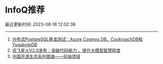 # InfoQ推荐

最近更新时间: 2023-08-16 12:02:38

--- 
1. [分布式PostgreSQL基准测试：Azure Cosmos DB、CockroachDB和YugabyteDB](https://www.infoq.cn/article/0HLeJbIogjXgqZ8bbCJj) 
2. [讯飞星火V2.0发布：突破代码能力 ，提升大模型智慧程度](https://www.infoq.cn/article/AYS8kOCDsu3VDfMdlrjQ) 
3. [中国开源生态系列图谱——前端领域](https://www.infoq.cn/article/5ESYJ3VP3FrJoV8beRHN) 
